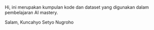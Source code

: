 Hi, ini merupakan kumpulan kode dan dataset yang digunakan dalam pembelajaran AI mastery.

Salam,
Kuncahyo Setyo Nugroho
